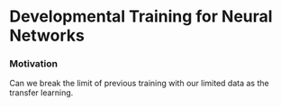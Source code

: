 # Developmental Training for Neural Networks

### Motivation
Can we break the limit of previous training with our limited data as the transfer learning. 